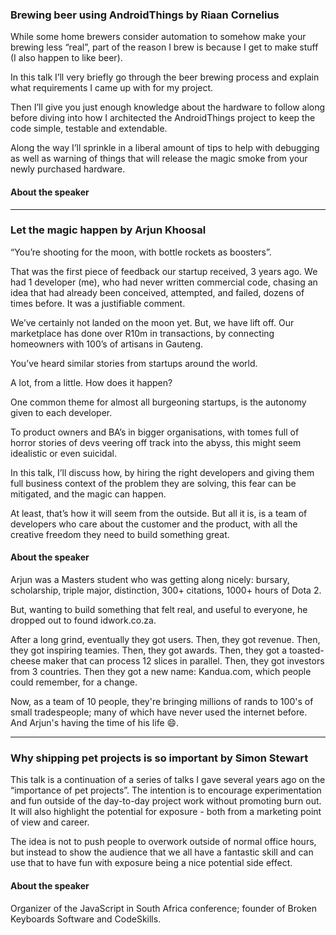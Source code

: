### Brewing beer using AndroidThings by Riaan Cornelius


While some home brewers consider automation to somehow make your brewing less “real”, part of the reason I brew is because I get to make stuff (I also happen to like beer).

In this talk I’ll very briefly go through the beer brewing process and explain what requirements I came up with for my project.

Then I’ll give you just enough knowledge about the hardware to follow along before diving into how I architected the AndroidThings project to keep the code simple, testable and extendable.

Along the way I’ll sprinkle in a liberal amount of tips to help with debugging as well as warning of things that will release the magic smoke from your newly purchased hardware.

#### About the speaker

---

### Let the magic happen by Arjun Khoosal  

“You’re shooting for the moon, with bottle rockets as boosters”.

That was the first piece of feedback our startup received, 3 years ago. We had 1 developer (me), who had never written commercial code, chasing an idea that had already been conceived, attempted, and failed, dozens of times before. It was a justifiable comment.

We’ve certainly not landed on the moon yet. But, we have lift off. Our marketplace has done over R10m in transactions, by connecting homeowners with 100’s of artisans in Gauteng.

You’ve heard similar stories from startups around the world.

A lot, from a little. How does it happen?

One common theme for almost all burgeoning startups, is the autonomy given to each developer.

To product owners and BA’s in bigger organisations, with tomes full of horror stories of devs veering off track into the abyss, this might seem idealistic or even suicidal.

In this talk, I’ll discuss how, by hiring the right developers and giving them full business context of the problem they are solving, this fear can be mitigated, and the magic can happen.

At least, that’s how it will seem from the outside. But all it is, is a team of developers who care about the customer and the product, with all the creative freedom they need to build something great.   

#### About the speaker

Arjun was a Masters student who was getting along nicely: bursary, scholarship, triple major, distinction, 300+ citations, 1000+ hours of Dota 2.

But, wanting to build something that felt real, and useful to everyone, he dropped out to found idwork.co.za.

After a long grind, eventually they got users.
Then, they got revenue. 
Then, they got inspiring teamies. 
Then, they got awards. 
Then, they got a toasted-cheese maker that can process 12 slices in parallel. Then, they got investors from 3 countries. 
Then they got a new name: Kandua.com, which people could remember, for a change.

Now, as a team of 10 people, they're bringing millions of rands to 100's of small tradespeople; many of which have never used the internet before. And Arjun's having the time of his life 😄.

---

### Why shipping pet projects is so important  by Simon Stewart

This talk is a continuation of a series of talks I gave several years ago on the “importance of pet projects”. The intention is to encourage experimentation and fun outside of the day-to-day project work without promoting burn out. It will also highlight the potential for exposure - both from a marketing point of view and career.

The idea is not to push people to overwork outside of normal office hours, but instead to show the audience that we all have a fantastic skill and can use that to have fun with exposure being a nice potential side effect.

#### About the speaker

Organizer of the JavaScript in South Africa conference; founder of Broken Keyboards Software and CodeSkills.